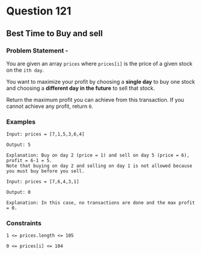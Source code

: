 # Question 121
## Best Time to Buy and sell
### Problem Statement - 

You are given an array `prices` where `prices[i]` is the price of a given stock on the `ith day`.

You want to maximize your profit by choosing a **single day** to buy one stock and choosing a **different day in the future** to sell that stock.

Return the maximum profit you can achieve from this transaction. If you cannot achieve any profit, return `0`.

### Examples
```
Input: prices = [7,1,5,3,6,4]

Output: 5

Explanation: Buy on day 2 (price = 1) and sell on day 5 (price = 6), profit = 6-1 = 5.
Note that buying on day 2 and selling on day 1 is not allowed because you must buy before you sell.
```
```
Input: prices = [7,6,4,3,1]

Output: 0

Explanation: In this case, no transactions are done and the max profit = 0.
```
### Constraints
```
1 <= prices.length <= 105

0 <= prices[i] <= 104
```

